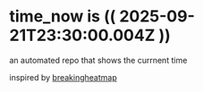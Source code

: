 # time_now is (( 2025-09-21T23:30:00.004Z ))

an automated repo that shows the currnent time

inspired by [breakingheatmap](https://github.com/breakingheatmap/breakingheatmap)